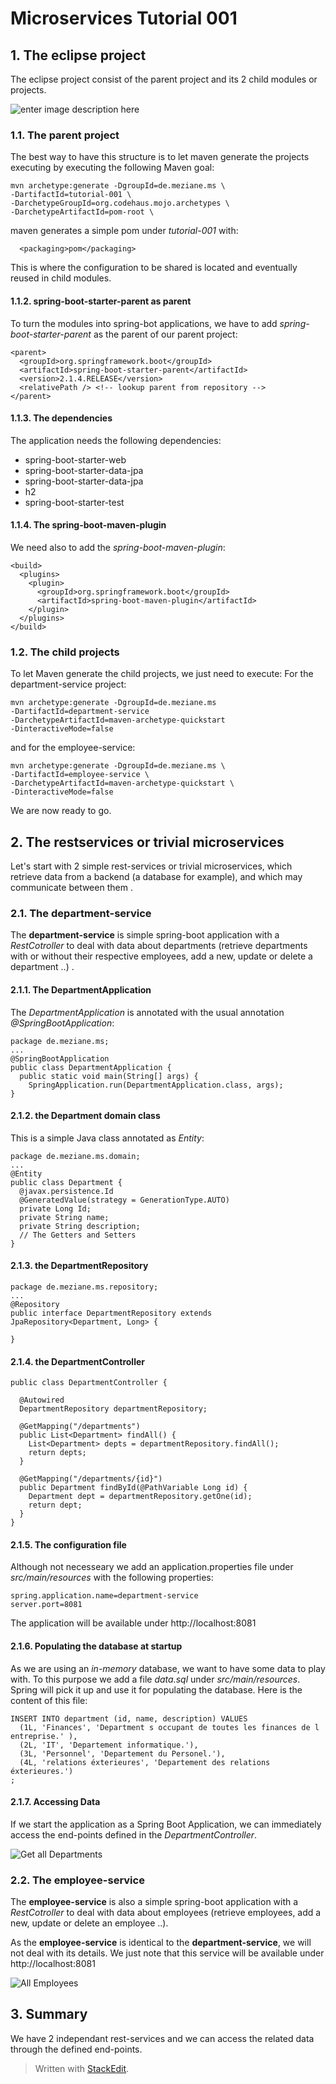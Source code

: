
# Microservices Tutorial 001
## 1. The eclipse project
The eclipse project consist of the parent project and its 2 child modules or projects.

![enter image description here](https://b24-zahixy.bitrix24.de/disk/showFile/140250/?&ncc=1&ts=1558507684&filename=project-structure.png)

### 1.1. The parent project
The best way to have this structure is to let maven generate the projects executing by executing the following Maven goal: 
```
mvn archetype:generate -DgroupId=de.meziane.ms \ 
-DartifactId=tutorial-001 \
-DarchetypeGroupId=org.codehaus.mojo.archetypes \
-DarchetypeArtifactId=pom-root \
```
maven generates a simple pom under *tutorial-001* with:
```
  <packaging>pom</packaging>
``` 
This is where the configuration to be shared is located and eventually reused in child modules.
#### 1.1.2. spring-boot-starter-parent as parent
To turn the modules into spring-bot applications, we have to add *spring-boot-starter-parent* as the parent of our parent project:
```
<parent>
  <groupId>org.springframework.boot</groupId>
  <artifactId>spring-boot-starter-parent</artifactId>
  <version>2.1.4.RELEASE</version>
  <relativePath /> <!-- lookup parent from repository -->
</parent>
```
#### 1.1.3. The dependencies
The application needs the following dependencies:
 - spring-boot-starter-web 
 - spring-boot-starter-data-jpa
 - spring-boot-starter-data-jpa
 - h2
 - spring-boot-starter-test
#### 1.1.4. The spring-boot-maven-plugin
We need also to add the *spring-boot-maven-plugin*:
```
<build>
  <plugins>
    <plugin>
      <groupId>org.springframework.boot</groupId>
      <artifactId>spring-boot-maven-plugin</artifactId>
    </plugin>
  </plugins>
</build>
```
### 1.2. The child projects
To let Maven generate the child projects, we just need to execute:
For the department-service project:
```
mvn archetype:generate -DgroupId=de.meziane.ms 
-DartifactId=department-service 
-DarchetypeArtifactId=maven-archetype-quickstart 
-DinteractiveMode=false
```
and for the employee-service: 
```
mvn archetype:generate -DgroupId=de.meziane.ms \
-DartifactId=employee-service \
-DarchetypeArtifactId=maven-archetype-quickstart \
-DinteractiveMode=false
```
We are now ready to go.

## 2. The restservices or trivial microservices
Let's start with 2 simple rest-services or trivial microservices, which retrieve data from a backend (a database for example), and which may communicate between them . 
### 2.1. The department-service
The **department-service** is simple spring-boot application with a *RestCotroller* to deal with data about departments (retrieve departments with or without their respective employees, add a new, update or delete a department ..) . 
#### 2.1.1. The DepartmentApplication
The *DepartmentApplication* is annotated with the usual annotation *@SpringBootApplication*: 
```
package de.meziane.ms;
...
@SpringBootApplication
public class DepartmentApplication {
  public static void main(String[] args) {
    SpringApplication.run(DepartmentApplication.class, args);
}
```
#### 2.1.2. the Department domain class
This is a simple Java class annotated as *Entity*:
```
package de.meziane.ms.domain;
...
@Entity
public class Department {
  @javax.persistence.Id
  @GeneratedValue(strategy = GenerationType.AUTO)
  private Long Id;
  private String name;
  private String description;
  // The Getters and Setters
}
```
#### 2.1.3. the DepartmentRepository
```
package de.meziane.ms.repository;
...
@Repository
public interface DepartmentRepository extends JpaRepository<Department, Long> {
	
}
```  
#### 2.1.4. the DepartmentController
```
public class DepartmentController {

  @Autowired
  DepartmentRepository departmentRepository;	

  @GetMapping("/departments")
  public List<Department> findAll() {
    List<Department> depts = departmentRepository.findAll();
    return depts;
  }
	
  @GetMapping("/departments/{id}")
  public Department findById(@PathVariable Long id) {
    Department dept = departmentRepository.getOne(id); 
    return dept;
  }
}
```
#### 2.1.5. The configuration file
Although not necesseary we add an application.properties file under *src/main/resources* with the following properties:
```
spring.application.name=department-service
server.port=8081
```
The application will be available under http://localhost:8081  
#### 2.1.6. Populating the database at startup
As we are using an *in-memory* database, we want to have some data to play with. To this purpose we add a file *data.sql* under *src/main/resources*. Spring will pick it up and use it for populating the database. Here is the content of this file:
```
INSERT INTO department (id, name, description) VALUES
  (1L, 'Finances', 'Department s occupant de toutes les finances de l entreprise.' ),
  (2L, 'IT', 'Departement informatique.'),
  (3L, 'Personnel', 'Departement du Personel.'),
  (4L, 'relations éxterieures', 'Departement des relations éxterieures.')
;  
```
#### 2.1.7. Accessing Data 
If we start the application as a Spring Boot Application, we can immediately access the end-points defined in the *DepartmentController*. 

![Get all Departments](/images/findAlldepartments.png?raw=true)
### 2.2. The employee-service
The **employee-service** is also a simple spring-boot application with a *RestCotroller* to deal with data about employees (retrieve employees, add a new, update or delete an employee ..). 

As the **employee-service** is identical to the **department-service**, we will not deal with its details.
We just note that this service will be available under  http://localhost:8081


![All Employees](/images/findAllEmployees.png?raw=true)
## 3. Summary 
We have 2 independant rest-services and we can access the related data through the defined end-points.
> Written with [StackEdit](https://stackedit.io/).